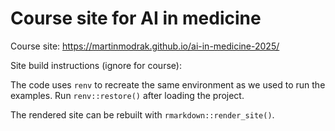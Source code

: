 # Course site for AI in medicine

Course site: https://martinmodrak.github.io/ai-in-medicine-2025/


Site build instructions (ignore for course):

The code uses `renv` to recreate the same environment as we used to run the examples.
Run `renv::restore()` after loading the project.

The rendered site can be rebuilt with `rmarkdown::render_site()`.
